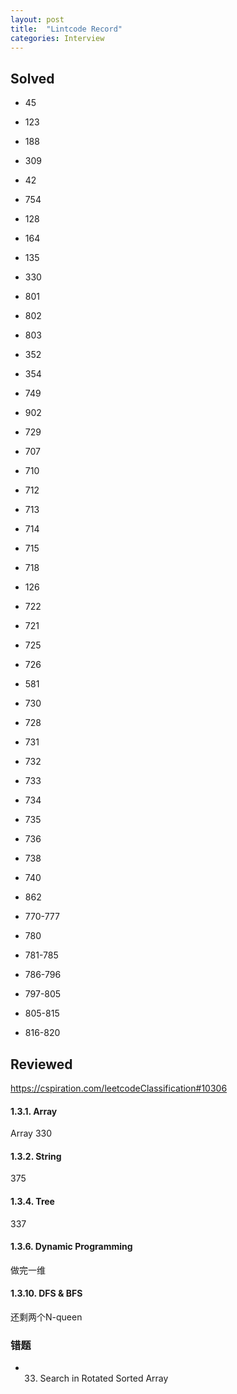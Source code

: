 ```yaml
---
layout: post
title:  "Lintcode Record"
categories: Interview
---
```

## Solved
* 45
* 123
* 188
* 309
* 42

* 754 
* 128
* 164
* 135 
* 330

* 801
* 802
* 803 
* 352   
* 354

* 749
* 902 
* 729
* 707
* 710

* 712
* 713
* 714
* 715
* 718

* 126
* 722
* 721
* 725
* 726

* 581 
* 730
* 728
* 731
* 732

* 733
* 734
* 735
* 736
* 738

* 740
* 862
* 770-777
* 780
* 781-785

* 786-796
* 797-805
* 805-815
* 816-820

## Reviewed
https://cspiration.com/leetcodeClassification#10306

#### 1.3.1. Array
Array 330
#### 1.3.2. String  
375
#### 1.3.4. Tree
337
#### 1.3.6. Dynamic Programming
做完一维

#### 1.3.10. DFS & BFS
还剩两个N-queen

### 错题
* 33. Search in Rotated Sorted Array
